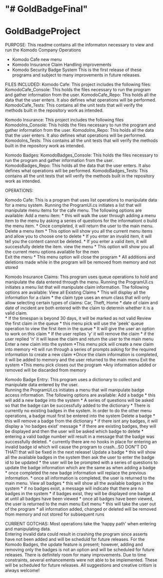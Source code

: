 "# GoldBadgeFinal" 
=======
# GoldBadgeProject
PURPOSE:
This readme contains all the informaton necessary to view and run the Komodo Company Operations
* Komodo Cafe new menu
* Komodo Insurance Claim Handling improvements
* Komodo Security Badge System
This is the first release of these programs and subject to many improvements in future releases. 

FILES INCLUDED:
Komodo Cafe:
This project includes the following files:  
  KomodoCafe_Console: This holds the files necessary to run the program and gather information from the user.
  KomodoCafe_Repo: This holds all the data that the user enters.  It also defines what operations will be performed.
  KomodoCafe_Tests:  This contains all the unit tests that will verify the methods built in the repository work as intended. 

Komodo Insurance:
This project includes the following files
  KomodoIns_Console: This holds the files necessary to run the program and gather information from the user.
  KomodoIns_Repo: This holds all the data that the user enters.  It also defines what operations will be performed.
  KomodoIns_Tests:  This contains all the unit tests that will verify the methods built in the repository work as intended. 
  
Komodo Badges:
  KomodoBadges_Console: This holds the files necessary to run the program and gather information from the user.
  KomodoBadges_Repo: This holds all the data that the user enters.  It also defines what operations will be performed.
  KomodoBadges_Tests:  This contains all the unit tests that will verify the methods built in the repository work as intended. 

OPERATIONS:

Komodo Cafe: 
This is a program that uses list operations to manipulate data for a menu system.
Running the ProgramUI.cs initiates a list that will manipulate menu items for the cafe menu.  The following options are available:
  Add a menu item:
    * this will walk the user through adding a menu item to the menu by asking a series of questions for the informationt o build the menu item.
    * Once completed, it will return the user to the main menu. 
  Delete a menu item
    * This option will show you all the current menu items and allow you to choose one to delete
    * If you enter an invalid item, it will tell you the content cannot be deleted.
    * If you enter a valid item, it will successfully delete the item.
  view the menu
    * This option will show you all the current menu options available for the men  
  Exit the menu
    * This menu option will close the program
    * All additions and deletions made while in the program will be removed from memory and not stored 
 
 Komodo Insurance Claims:
 This program uses queue operations to hold and manipulate the data entered through the menu.
 Running the ProgramUI.cs initiates a menu list that will manipulate claim information.  The following options are available:
  View all Existing Claims
    * This will display all the information for a claim
    * the claim type uses an enum class that will only allow selecting certain types of claims:  Car, Theft, Home
    * date of claim and date of incident are both entered with the claim to determin whether it is a valid claim.  
    * If the timespan is beyond 30 days, it will be marked as not valid
  Review the first claim in the queue
    * this menu pick will use the 'peek' queue operation to view the first item in the queue
    * It will give the user an option to work on this claim
    * If the user replies 'y' it will remove the claim 
    * if the user replied 'n' it will leave the claim and return the user to the main menu
  Enter a new claim into the system
    *This menu pick will create a new claim into memory
    *It will run through a series of prompts asking for the required information to create a new claim
    *Once the claim information is completed, it will be added to memory and the user returned to the main menu
  Exit the system
    *This menu pick closes out the program
    *Any information added or removed will be discarded from memory

Komodo Badge Entry:
This program uses a dictionary to collect and manipulate data entered by the user.  
Running the ProgramUI.cs initiates a menu that will manipulate badge access information.  The following options are available:
  Add a badge
    * this will add a new badge into the system
    * A series of questions will be asked so that the badge can be successfully added to the dictionary
    * There is currently no existing badges in the system. In order to do the other menu operations, a badge must first be entered into the system
  Delete a badge
    * this will remove a badge from the dictionary
    * if there isnt any badges, it will display a 'no badges exist' message 
    * if there are existing badges, they will be displayed and then the user will be asked which badge to delete
    * entering a valid badge number will result in a message that the badge was successfully deleted.
    * currently there are no hooks in place for entering an invalid badge id which will cause the program to crash...SO DON"T DO THAT!  that will be fixed in the next release!
  Update a badge
    * this will show all the available badges in the system then ask the user to enter the badge id to be updated
    * the user will be be prompted with a series of questions to update the badge information which are the same as when adding a badge
    * once completed the new badge information will replace the previous information.
    * once all information is completed, the user is returned to the main menu.
  View all badges
    * this will show all the available badges in the system
    * if no badges exist, a message will indicate that there are no badges in the system
    * if badges exist, they will be displayed one badge at at until all badges have been viewed
    * once all badges have been viewed, the user is returned to the main menu
  Exit menu
    * this will take the user out of the program
    * all information added, changed or deleted will be removed from memory and not stored for subsequent runs
    
CURRENT GOTCHAS:
Most operations take the 'happy path' when entering and manipulating data.  
Entering invalid data could result in crashing the program since asserts have not been added and will be scheduld for future releases.
For the Komodo Badges, the update feature is present; however, adding and removing only the badges is not an option and will be scheduled for future releases.
There is definitely room for many improvements.  Due to time constraints, several enhancements were not able to be implemented.  These will be scheduled for future releases.
All suggestions and creative critism is always welcome!
  